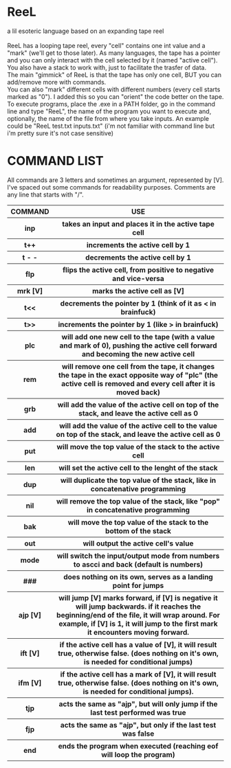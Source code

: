 # ReeL
a lil esoteric language based on an expanding tape reel<br> <br>
ReeL has a looping tape reel, every "cell" contains one int value and a "mark" (we'll get to those later). As many languages, the tape has a pointer and you can only interact with the cell selected by it (named "active cell"). You also have a stack to work with, just to facilitate the trasfer of data. <br>
The main "gimmick" of ReeL is that the tape has only one cell, BUT you can add/remove more with commands. <br>
You can also "mark" different cells with different numbers (every cell starts marked as "0"). I added this so you can "orient" the code better on the tape.<br>
To execute programs, place the .exe in a PATH folder, go in the command line and type "ReeL", the name of the program you want to execute and, optionally, the name of the file from where you take inputs. An example could be "ReeL test.txt inputs.txt" (i'm not familiar with command line but i'm pretty sure it's not case sensitive)
<h1>COMMAND LIST</h1>
All commands are 3 letters and sometimes an argument, represented by [V]. I've spaced out some commands for readability purposes. Comments are any line that starts with "/".
<table>
  <tr>
    <th>COMMAND</th>
    <th>USE</th>
  </tr>
  <tr>
    <th>inp</th>
    <th>takes an input and places it in the active tape cell</th>
  </tr>
    <tr>
    <th>t++</th>
    <th>increments the active cell by 1</th>
  </tr>
    <tr>
    <th>t - -</th>
    <th>decrements the active cell by 1</th>
  </tr>
    <tr>
    <th>flp</th>
    <th>flips the active cell, from positive to negative and vice-versa</th>
  </tr>
    <tr>
    <th>mrk [V]</th>
    <th>marks the active cell as [V]</th>
  </tr>
    <tr>
    <th>t<<</th>
    <th>decrements the pointer by 1 (think of it as < in brainfuck)</th>
  </tr>
    <tr>
    <th>t>></th>
    <th>increments the pointer by 1 (like > in brainfuck)</th>
  </tr>
    <tr>
    <th>plc</th>
    <th>will add one new cell to the tape (with a value and mark of 0), pushing the active cell forward and becoming the new active cell</th>
  </tr>
    <tr>
    <th>rem</th>
    <th>will remove one cell from the tape, it changes the tape in the exact opposite way of "plc" (the active cell is removed and every cell after it is moved back)</th>
  </tr>
    <tr>
    <th>grb</th>
    <th>will add the value of the active cell on top of the stack, and leave the active cell as 0</th>
  </tr>
    <tr>
    <th>add</th>
    <th>will add the value of the active cell to the value on top of the stack, and leave the active cell as 0</th>
  </tr>
    <tr>
    <th>put</th>
    <th>will move the top value of the stack to the active cell</th>
  </tr>
    <tr>
    <th>len</th>
    <th>will set the active cell to the lenght of the stack</th>
  </tr>
    <tr>
    <th>dup</th>
    <th>will duplicate the top value of the stack, like in concatenative programming</th>
  </tr>
    <tr>
    <th>nil</th>
    <th>will remove the top value of the stack, like "pop" in concatenative programming</th>
  </tr>
    <tr>
    <th>bak</th>
    <th>will move the top value of the stack to the bottom of the stack</th>
  </tr>
    <tr>
    <th>out</th>
    <th>will output the active cell's value</th>
  </tr>
    <tr>
    <th>mode</th>
    <th>will switch the input/output mode from numbers to ascci and back (default is numbers)</th>
  </tr>
    <tr>
    <th>###</th>
    <th>does nothing on its own, serves as a landing point for jumps</th>
  </tr>
    <tr>
    <th>ajp [V]</th>
    <th>will jump [V] marks forward, if [V] is negative it will jump backwards. if it reaches the beginning/end of the file, it will wrap around. For example, if [V] is 1, it will jump to the first mark it encounters moving forward. </th>
  </tr>
    <tr>
    <th>ift [V]</th>
    <th>if the active cell has a value of [V], it will result true, otherwise false. (does nothing on it's own, is needed for conditional jumps)</th>
  </tr>
    <tr>
    <th>ifm [V]</th>
    <th>if the active cell has a mark of [V], it will result true, otherwise false. (does nothing on it's own, is needed for conditional jumps).</th>
  </tr>
    <tr>
    <th>tjp</th>
    <th>acts the same as "ajp", but will only jump if the last test performed was true</th>
  </tr>
    <tr>
    <th>fjp</th>
    <th>acts the same as "ajp", but only if the last test was false</th>
  </tr>
    <tr>
    <th>end</th>
    <th>ends the program when executed (reaching eof will loop the program)</th>
  </tr>
</table>
